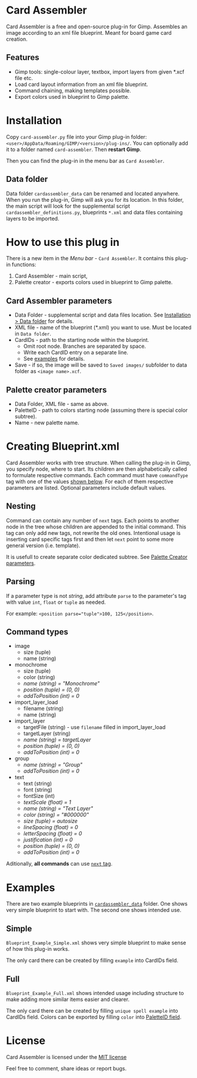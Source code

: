# Card Assembler

Card Assembler is a free and open-source plug-in for Gimp. Assembles an image according to an xml file blueprint. Meant for board game card creation.

## Features

* Gimp tools: single-colour layer, textbox, import layers from given \*.xcf file etc.
* Load card layout information from an xml file blueprint.
* Command chaining, making templates possible.
* Export colors used in blueprint to Gimp palette.

# Installation
Copy `card-assembler.py` file into your Gimp plug-in folder: `<user>/AppData/Roaming/GIMP/<version>/plug-ins/`. You can optionally add it to a folder named `card-assembler`. Then **restart Gimp**.

Then you can find the plug-in in the menu bar as `Card Assembler`.

## Data folder
Data folder `cardassembler_data` can be renamed and located anywhere. When you run the plug-in, Gimp will ask you for its location. In this folder, the main script will look for the supplemental script `cardassembler_definitions.py`, blueprints `*.xml` and data files containing layers to be imported.

# How to use this plug in
There is a new item in the *Menu bar* - `Card Assembler`. It contains this plug-in functions:
1. Card Assembler - main script,
2. Palette creator - exports colors used in blueprint to Gimp palette.

## Card Assembler parameters
* Data Folder - supplemental script and data files location. See [Installation > Data folder](README.md#data-folder) for details.
* XML file - name of the blueprint (*.xml) you want to use. Must be located in `Data folder`.
* CardIDs - path to the starting node within the blueprint.
  * Omit root node. Branches are separated by space.
  * Write each CardID entry on a separate line.
  * See [examples](README.md#examples) for details.
* Save - if so, the image will be saved to `Saved images/` subfolder to data folder as `<image name>.xcf`.

## Palette creator parameters
* Data Folder, XML file - same as above.
* PaletteID - path to colors starting node (assuming there is special color subtree).
* Name - new palette name.

# Creating Blueprint.xml
Card Assembler works with tree structure. When calling the plug-in in Gimp, you specify node, where to start. Its children are then alphabetically called to formulate respective commands. Each command must have `commandType` tag with one of the values [shown below](README.md#command-types). For each of them respective parameters are listed. Optional parameters include default values.

## Nesting
Command can contain any number of `next` tags. Each points to another node in the tree whose children are appended to the initial command. This tag can only add new tags, not rewrite the old ones. Intentional usage is inserting card specific tags first and then let `next` point to some more general version (i.e. template).

It is usefull to create separate color dedicated subtree. See [Palette Creator parameters](README.md#palette-creator-parameters).

## Parsing
If a parameter type is not *string*, add attribute `parse` to the parameter's tag with value `int`, `float` or `tuple` as needed.

For example: `<position parse="tuple">100, 125</position>`.

## Command types
- image
  - size (tuple)
  - name (string)
- monochrome
  - size (tuple)
  - color (string)
  - *name (string) = "Monochrome"*
  - *position (tuple) = (0, 0)*
  - *addToPosition (int) = 0*
- import_layer_load
  - filename (string)
  - name (string)
- import_layer
  - targetFile (string) - use `filename` filled in import_layer_load
  - targetLayer (string)
  - *name (string) = targetLayer*
  - *position (tuple) = (0, 0)*
  - *addToPosition (int) = 0*
- group
  - *name (string) = "Group"*
  - *addToPosition (int) = 0*
- text
  - text (string)
  - font (string)
  - fontSize (int)
  - *textScale (float) = 1*
  - *name (string) = "Text Layer"*
  - *color (string) = "#000000"*
  - *size (tuple) = autosize*
  - *lineSpacing (float) = 0*
  - *letterSpacing (float) = 0*
  - *justification (int) = 0*
  - *position (tuple) = (0, 0)*
  - *addToPosition (int) = 0*

Aditionally, **all commands** can use [`next` tag](README.md#nesting).

# Examples
There are two example blueprints in [`cardassembler_data`](../../tree/master/CardAssembler_Data) folder. One shows very simple blueprint to start with. The second one shows intended use.

## Simple
`Blueprint_Example_Simple.xml` shows very simple blueprint to make sense of how this plug-in works.

The only card there can be created by filling `example` into CardIDs field.

## Full
`Blueprint_Example_Full.xml` shows intended usage including structure to make adding more similar items easier and clearer.

The only card there can be created by filling `unique spell example` into CardIDs field. Colors can be exported by filling `color` into [PaletteID field](README.md#palette-creator-parameters).

# License
Card Assembler is licensed under the [MIT license](LICENSE)

Feel free to comment, share ideas or report bugs.
